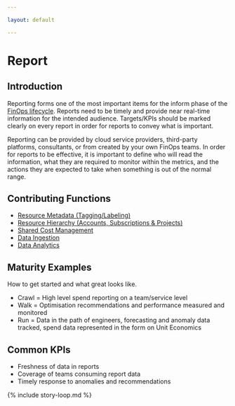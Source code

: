 ```yaml
---

layout: default

---
```


# Report

## Introduction

Reporting forms one of the most important items for the inform phase of the [FinOps lifecycle](/framework/lifecycle/). Reports need to be timely and provide near real-time information for the intended audience. Targets/KPIs should be marked clearly on every report in order for reports to convey what is important. 

Reporting can be provided by cloud service providers, third-party platforms, consultants, or from created by your own FinOps teams. In order for reports to be effective, it is important to define who will read the information, what they are required to monitor within the metrics, and the actions they are expected to take when something is out of the normal range.

## Contributing Functions

 * [Resource Metadata (Tagging/Labeling)](/framework/functions/tagging-labeling/)
 * [Resource Hierarchy (Accounts, Subscriptions & Projects)](/framework/functions/resource-hierarchy/)
 * [Shared Cost Management](/framework/functions/shared-cost-management/)
 * [Data Ingestion](/framework/functions/data-ingestion/)
 * [Data Analytics](/framework/functions/data-analytics/)


## Maturity Examples

How to get started and what great looks like.

 * Crawl = High level spend reporting on a team/service level
 * Walk = Optimisation recommendations and performance measured and monitored
 * Run = Data in the path of engineers, forecasting and anomaly data tracked, spend data represented in the form on Unit Economics

## Common KPIs

 * Freshness of data in reports
 * Coverage of teams consuming report data
 * Timely response to anomalies and recommendations

{% include story-loop.md %}